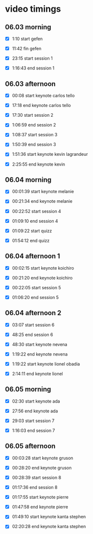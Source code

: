 # video timings

## 06.03 morning

- [x] 1:10 start gefen
- [x] 11:42 fin gefen

- [x] 23:15 start session 1
- [x] 1:16:43 end session 1

## 06.03 afternoon

- [x] 00:08 start keynote carlos tello
- [x] 17:18 end keynote carlos tello

- [x] 17:30 start session 2
- [x] 1:06:59 end session 2

- [x] 1:08:37 start session 3
- [x] 1:50:39 end session 3

- [x] 1:51:36 start keynote kevin lagrandeur
- [x] 2:25:55 end keynote kevin

## 06.04 morning

- [x] 00:01:39 start keynote melanie
- [x] 00:21:34 end keynote melanie

- [x] 00:22:52 start session 4
- [x] 01:09:10 end session 4

- [x] 01:09:22 start quizz
- [x] 01:54:12 end quizz

## 06.04 afternoon 1

- [x] 00:02:15 start keynote koichiro
- [x] 00:21:20 end keynote koichiro

- [x] 00:22:05 start session 5
- [x] 01:06:20 end session 5

## 06.04 afternoon 2

- [x] 03:07 start session 6
- [x] 48:25 end session 6

- [x] 48:30 start keynote nevena
- [x] 1:19:22 end keynote nevena

- [x] 1:19:22 start keynote lionel obadia
- [x] 2:14:11 end keynote lionel

## 06.05 morning

- [x] 02:30 start keynote ada
- [x] 27:56 end keynote ada

- [x] 29:03 start session 7
- [x] 1:16:03 end session 7

## 06.05 afternoon

- [x] 00:03:28 start keynote gruson
- [x] 00:28:20 end keynote gruson

- [x] 00:28:39 start session 8
- [x] 01:17:36 end session 8

- [x] 01:17:55 start keynote pierre
- [x] 01:47:58 end keynote pierre

- [x] 01:49:10 start keynote kanta stephen
- [x] 02:20:28 end keynote kanta stephen
